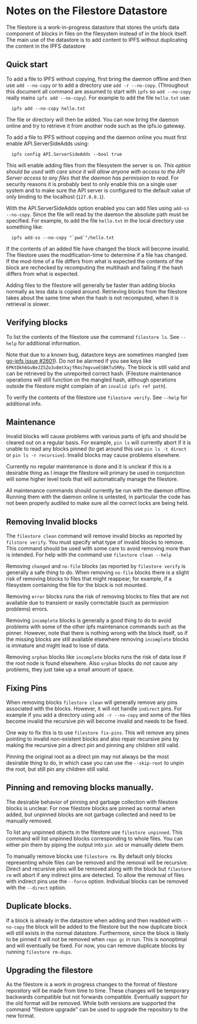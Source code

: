 # Notes on the Filestore Datastore

The filestore is a work-in-progress datastore that stores the unixfs
data component of blocks in files on the filesystem instead of in the
block itself.  The main use of the datastore is to add content to IPFS
without duplicating the content in the IPFS datastore

## Quick start

To add a file to IPFS without copying, first bring the daemon offline
and then use `add --no-copy` or to add a directory use `add -r
--no-copy`.  (Throughout this document all command are assumed to
start with `ipfs` so `add --no-copy` really mains `ipfs add
--no-copy`).  For example to add the file `hello.txt` use:
```
  ipfs add --no-copy hello.txt
```

The file or directory will then be added.  You can now bring the
daemon online and try to retrieve it from another node such as the
ipfs.io gateway.

To add a file to IPFS without copying and the daemon online you must
first enable API.ServerSideAdds using:
```
  ipfs config API.ServerSideAdds --bool true
```
This will enable adding files from the filesystem the server is on.
*This option should be used with care since it will allow anyone with
access to the API Server access to any files that the daemon has
permission to read.* For security reasons it is probably best to only
enable this on a single user system and to make sure the API server is
configured to the default value of only binding to the localhost
(`127.0.0.1`).

With the API.ServerSideAdds option enabled you can add files using
`add-ss --no-copy`.  Since the file will read by the daemon the
absolute path must be specified.  For example, to add the file
`hello.txt` in the local directory use something like:
```
  ipfs add-ss --no-copy "`pwd`"/hello.txt
```

If the contents of an added file have changed the block will become invalid.
The filestore uses the modification-time to determine if a file has changed.
If the mod-time of a file differs from what is expected the contents
of the block are rechecked by recomputing the multihash and failing if
the hash differs from what is expected.

Adding files to the filestore will generally be faster than adding
blocks normally as less data is copied around.  Retrieving blocks from
the filestore takes about the same time when the hash is not
recomputed, when it is retrieval is slower.

## Verifying blocks

To list the contents of the filestore use the command `filestore ls`.
See `--help` for additional information.

Note that due to a known bug, datastore keys are sometimes mangled
(see [go-ipfs issue #2601][1]).  Do not be alarmed if you see keys
like `6PKtDkh6GvBeJZ5Zo3v8mtXajfR4s7mgvueESBKTu5RRy`.  The block is
still valid and can be retrieved by the unreported correct hash.
(Filestore maintenance operations will still function on the mangled
hash, although operations outside the filestore might complain of an
`invalid ipfs ref path`).

[1]: https://github.com/ipfs/go-ipfs/issues/2601

To verify the contents of the filestore use `filestore verify`.
See `--help` for additional info.

## Maintenance

Invalid blocks will cause problems with various parts of ipfs and
should be cleared out on a regular basis.  For example, `pin ls` will
currently abort if it is unable to read any blocks pinned (to get
around this use `pin ls -t direct` or `pin ls -r recursive`).  Invalid
blocks may cause problems elsewhere.

Currently no regular maintenance is done and it is unclear if this is
a desirable thing as I image the filestore will primary be used in
conjunction will some higher level tools that will automatically
manage the filestore.

All maintenance commands should currently be run with the daemon
offline.  Running them with the daemon online is untested, in
particular the code has not been properly audited to make sure all the
correct locks are being held.

## Removing Invalid blocks

The `filestore clean` command will remove invalid blocks as reported
by `filstore verify`.  You must specify what type of invalid blocks to
remove.  This command should be used with some care to avoid removing
more than is intended.  For help with the command use
`filestore clean --help`

Removing `changed` and `no-file` blocks (as reported by `filestore verify`
is generally a safe thing to do.  When removing `no-file` blocks there
is a slight risk of removing blocks to files that might reappear, for
example, if a filesystem containing the file for the block is not
mounted.

Removing `error` blocks runs the risk of removing blocks to files that
are not available due to transient or easily correctable (such as
permission problems) errors.

Removing `incomplete` blocks is generally a good thing to do to avoid
problems with some of the other ipfs maintenance commands such as the
pinner.  However, note that there is nothing wrong with the block
itself, so if the missing blocks are still available elsewhere
removing `incomplete` blocks is immature and might lead to lose of
data.

Removing `orphan` blocks like `incomplete` blocks runs the risk of
data lose if the root node is found elsewhere.  Also `orphan` blocks
do not cause any problems, they just take up a small amount of space.

## Fixing Pins

When removing blocks `filestore clean` will generally remove any pins
associated with the blocks.  However, it will not handle `indirect`
pins.  For example if you add a directory using `add -r --no-copy` and
some of the files become invalid the recursive pin will become invalid
and needs to be fixed.

One way to fix this is to use `filestore fix-pins`.  This will
remove any pines pointing to invalid non-existent blocks and also
repair recursive pins by making the recursive pin a direct pin and
pinning any children still valid.  

Pinning the original root as a direct pin may not always be the most
desirable thing to do, in which case you can use the `--skip-root` 
to unpin the root, but still pin any children still valid.

## Pinning and removing blocks manually.

The desirable behavior of pinning and garbage collection with
filestore blocks is unclear.  For now filestore blocks are pinned as
normal when added, but unpinned blocks are not garbage collected and
need to be manually removed.

To list any unpinned objects in the filestore use `filestore
unpinned`.  This command will list unpinned blocks corresponding to
whole files.  You can either pin them by piping the output into `pin
add` or manually delete them.

To manually remove blocks use `filestore rm`.  By default only blocks
representing whole files can be removed and the removal will be
recursive.  Direct and recursive pins will be removed along with the
block but `filestore rm` will abort if any indirect pins are detected.
To allow the removal of files with indirect pins use the `--force`
option.  Individual blocks can be removed with the `--direct` option.

## Duplicate blocks.

If a block is already in the datastore when adding and then readded
with `--no-copy` the block will be added to the filestore but the now
duplicate block will still exists in the normal datastore.
Furthermore, since the block is likely to be pinned it will not be
removed when `repo gc` in run.  This is nonoptimal and will eventually
be fixed.  For now, you can remove duplicate blocks by running
`filestore rm-dups`.

## Upgrading the filestore

As the filestore is a work in progress changes to the format of
filestore repository will be made from time to time.  These changes
will be temporary backwards compatible but not forwards compatible.
Eventually support for the old format will be removed.  While both
versions are supported the command "filestore upgrade" can be used to
upgrade the repository to the new format.
